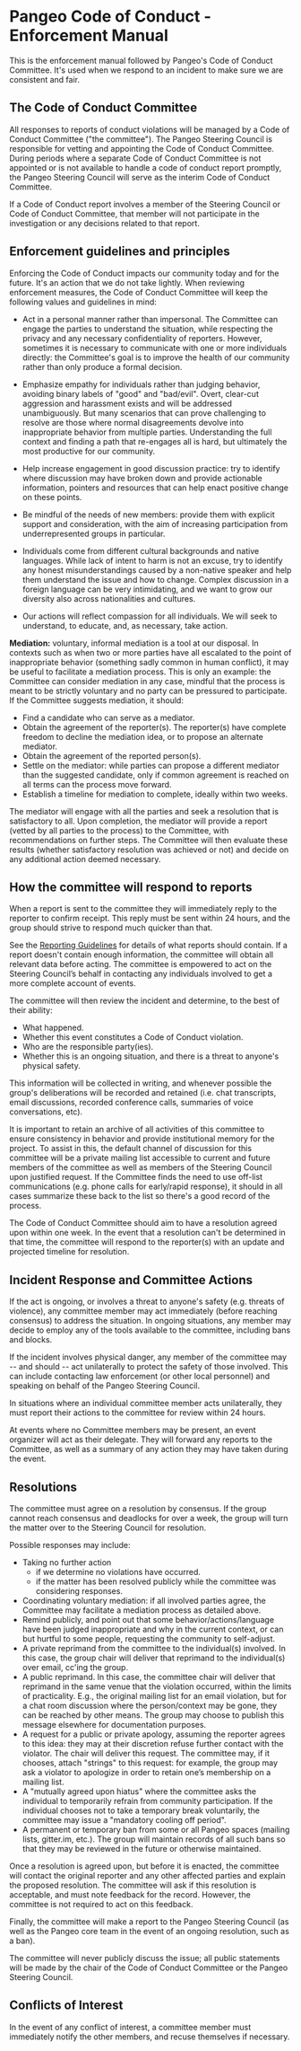 # Pangeo Code of Conduct - Enforcement Manual

This is the enforcement manual followed by Pangeo's Code of Conduct Committee.
It's used when we respond to an incident to make sure we are consistent and
fair.

## The Code of Conduct Committee

All responses to reports of conduct violations will be managed by a Code of
Conduct Committee ("the committee"). The Pangeo Steering Council is responsible
for vetting and appointing the Code of Conduct Committee. During periods where
a separate Code of Conduct Committee is not appointed or is not available
to handle a code of conduct report promptly, the Pangeo Steering Council
will serve as the interim Code of Conduct Committee.

If a Code of Conduct report involves a member of the Steering Council or Code of
Conduct Committee, that member will not participate in the investigation or any
decisions related to that report.

## Enforcement guidelines and principles

Enforcing the Code of Conduct impacts our community today and for the future.
It's an action that we do not take lightly. When reviewing enforcement
measures, the Code of Conduct Committee will keep the following values and
guidelines in mind:

* Act in a personal manner rather than impersonal.  The Committee can engage
  the parties to understand the situation, while respecting the privacy and any
  necessary confidentiality of reporters.  However, sometimes it is necessary
  to communicate with one or more individuals directly: the Committee's goal is
  to improve the health of our community rather than only produce a formal
  decision.

* Emphasize empathy for individuals rather than judging behavior, avoiding
  binary labels of "good" and "bad/evil". Overt, clear-cut aggression and
  harassment exists and will be addressed unambiguously.  But many scenarios
  that can prove challenging to resolve are those where normal disagreements
  devolve into inappropriate behavior from multiple parties.  Understanding the
  full context and finding a path that re-engages all is hard, but ultimately
  the most productive for our community.

* Help increase engagement in good discussion practice: try to identify where
  discussion may have broken down and provide actionable information, pointers
  and resources that can help enact positive change on these points.

* Be mindful of the needs of new members: provide them with explicit support
  and consideration, with the aim of increasing participation from
  underrepresented groups in particular.

* Individuals come from different cultural backgrounds and native languages.
  While lack of intent to harm is not an excuse, try to identify any honest
  misunderstandings caused by a non-native speaker and help them understand the
  issue and how to change.  Complex discussion in a foreign language can be
  very intimidating, and we want to grow our diversity also across
  nationalities and cultures.

* Our actions will reflect compassion for all individuals. We will seek to
  understand, to educate, and, as necessary, take action.


**Mediation:** voluntary, informal mediation is a tool at our disposal.  In
contexts such as when two or more parties have all escalated to the point of
inappropriate behavior (something sadly common in human conflict), it may be
useful to facilitate a mediation process. This is only an example: the
Committee can consider mediation in any case, mindful that the process is meant
to be strictly voluntary and no party can be pressured to participate. If the
Committee suggests mediation, it should:

* Find a candidate who can serve as a mediator.
* Obtain the agreement of the reporter(s). The reporter(s) have complete
  freedom to decline the mediation idea, or to propose an alternate mediator.
* Obtain the agreement of the reported person(s).
* Settle on the mediator: while parties can propose a different mediator than
  the suggested candidate, only if common agreement is reached on all terms can
  the process move forward.
* Establish a timeline for mediation to complete, ideally within two weeks.

The mediator will engage with all the parties and seek a resolution that is
satisfactory to all.  Upon completion, the mediator will provide a report
(vetted by all parties to the process) to the Committee, with recommendations
on further steps.  The Committee will then evaluate these results (whether
satisfactory resolution was achieved or not) and decide on any additional
action deemed necessary.


## How the committee will respond to reports

When a report is sent to the committee they will immediately reply to the
reporter to confirm receipt. This reply must be sent within 24 hours, and the
group should strive to respond much quicker than that.

See the [Reporting Guidelines](*reporting_online.md*) for details of
what reports should contain. If a report doesn't contain enough information, the
committee will obtain all relevant data before acting. The committee is
empowered to act on the Steering Council’s behalf in contacting any individuals
involved to get a more complete account of events.

The committee will then review the incident and determine, to the best of their
ability:

* What happened.
* Whether this event constitutes a Code of Conduct violation.
* Who are the responsible party(ies).
* Whether this is an ongoing situation, and there is a threat to anyone's
  physical safety.

This information will be collected in writing, and whenever possible the
group's deliberations will be recorded and retained (i.e. chat transcripts,
email discussions, recorded conference calls, summaries of voice conversations,
etc).

It is important to retain an archive of all activities of this committee to
ensure consistency in behavior and provide institutional memory for the
project.  To assist in this, the default channel of discussion for this
committee will be a private mailing list accessible to current and future
members of the committee as well as members of the Steering Council upon
justified request. If the Committee finds the need to use off-list
communications (e.g. phone calls for early/rapid response), it should in all
cases summarize these back to the list so there's a good record of the process.

The Code of Conduct Committee should aim to have a resolution agreed upon within
one week. In the event that a resolution can't be determined in that time, the
committee will respond to the reporter(s) with an update and projected timeline
for resolution.


## Incident Response and Committee Actions

If the act is ongoing, or involves a threat to anyone's safety (e.g. threats of
violence), any committee member may act immediately (before reaching consensus)
to address the situation. In ongoing situations, any member may decide to employ
any of the tools available to the committee, including bans and blocks.

If the incident involves physical danger, any member of the committee may -- and
should -- act unilaterally to protect the safety of those involved. This can
include contacting law enforcement (or other local personnel) and speaking on
behalf of the Pangeo Steering Council.

In situations where an individual committee member acts unilaterally, they must
report their actions to the committee for review within 24 hours.

At events where no Committee members may be present, an event organizer will act
as their delegate. They will forward any reports to the Committee, as well as a
summary of any action they may have taken during the event.


## Resolutions

The committee must agree on a resolution by consensus. If the group cannot reach
consensus and deadlocks for over a week, the group will turn the matter over to
the Steering Council for resolution.


Possible responses may include:

* Taking no further action
  - if we determine no violations have occurred.
  - if the matter has been resolved publicly while the committee was
    considering responses.
* Coordinating voluntary mediation: if all involved parties agree, the
  Committee may facilitate a mediation process as detailed above.
* Remind publicly, and point out that some behavior/actions/language have been
  judged inappropriate and why in the current context, or can but hurtful to
  some people, requesting the community to self-adjust.
* A private reprimand from the committee to the individual(s) involved. In this
  case, the group chair will deliver that reprimand to the individual(s) over
  email, cc'ing the group.
* A public reprimand. In this case, the committee chair will deliver that
  reprimand in the same venue that the violation occurred, within the limits of
  practicality. E.g., the original mailing list for an email violation, but
  for a chat room discussion where the person/context may be gone, they can be
  reached by other means. The group may choose to publish this message
  elsewhere for documentation purposes.
* A request for a public or private apology, assuming the reporter agrees to
  this idea: they may at their discretion refuse further contact with the
  violator. The chair will deliver this request. The committee may, if it
  chooses, attach "strings" to this request: for example, the group may ask a
  violator to apologize in order to retain one’s membership on a mailing list.
* A "mutually agreed upon hiatus" where the committee asks the individual to
  temporarily refrain from community participation. If the individual chooses
  not to take a temporary break voluntarily, the committee may issue a
  "mandatory cooling off period".
* A permanent or temporary ban from some or all Pangeo spaces (mailing lists,
  gitter.im, etc.). The group will maintain records of all such bans so that
  they may be reviewed in the future or otherwise maintained.

Once a resolution is agreed upon, but before it is enacted, the committee will
contact the original reporter and any other affected parties and explain the
proposed resolution. The committee will ask if this resolution is acceptable,
and must note feedback for the record. However, the committee is not required to
act on this feedback.

Finally, the committee will make a report to the Pangeo Steering Council (as
well as the Pangeo core team in the event of an ongoing resolution, such as a
ban).

The committee will never publicly discuss the issue; all public statements will
be made by the chair of the Code of Conduct Committee or the Pangeo Steering
Council.


## Conflicts of Interest

In the event of any conflict of interest, a committee member must immediately
notify the other members, and recuse themselves if necessary.
